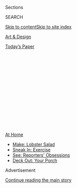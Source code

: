 <div id="app">

<div>

<div>

<div>

<div class="NYTAppHideMasthead css-1q2w90k e1suatyy0">

<div class="section css-ui9rw0 e1suatyy2">

<div class="css-eph4ug er09x8g0">

<div class="css-6n7j50">

</div>

<span class="css-1dv1kvn">Sections</span>

<div class="css-10488qs">

<span class="css-1dv1kvn">SEARCH</span>

</div>

[Skip to content](#site-content)[Skip to site index](#site-index)

</div>

<div id="masthead-section-label" class="css-1wr3we4 eaxe0e00">

[Art &
Design](https://www.nytimes3xbfgragh.onion/section/arts/design)

</div>

<div class="css-10698na e1huz5gh0">

</div>

</div>

<div id="masthead-bar-one" class="section hasLinks css-15hmgas e1csuq9d3">

<div class="css-uqyvli e1csuq9d0">

</div>

<div class="css-1uqjmks e1csuq9d1">

</div>

<div class="css-9e9ivx">

[](https://myaccount.nytimes3xbfgragh.onion/auth/login?response_type=cookie&client_id=vi)

</div>

<div class="css-1bvtpon e1csuq9d2">

[Today’s
Paper](https://www.nytimes3xbfgragh.onion/section/todayspaper)

</div>

</div>

</div>

</div>

<div data-aria-hidden="false">

<div id="site-content" data-role="main">

<div>

<div class="css-1aor85t" style="opacity:0.000000001;z-index:-1;visibility:hidden">

<div class="css-1hqnpie">

<div class="css-epjblv">

<span class="css-17xtcya">[Art &
Design](/section/arts/design)</span><span class="css-x15j1o">|</span><span class="css-fwqvlz">Five
Art Accounts to Follow on Instagram
Now</span>

</div>

<div class="css-k008qs">

<div class="css-1iwv8en">

<span class="css-18z7m18"></span>

<div>

</div>

</div>

<span class="css-1n6z4y">https://nyti.ms/2FjMyp9</span>

<div class="css-1705lsu">

<div class="css-4xjgmj">

<div class="css-4skfbu" data-role="toolbar" data-aria-label="Social Media Share buttons, Save button, and Comments Panel with current comment count" data-testid="share-tools">

  - 
  - 
  - 
  - 
    
    <div class="css-6n7j50">
    
    </div>

  - 
  - 

</div>

</div>

</div>

</div>

</div>

</div>

<div class="css-13pd83m">

<div id="NYT_TOP_BANNER_REGION">

<div>

<div id="maps-athome-menu" class="section css-l08pwh interactive-content interactive-size-medium">

<div class="css-17ih8de interactive-body">

<div class="at-home-nav__innerContainer">

<div class="at-home-nav__title">

[At
Home](https://www.nytimes3xbfgragh.onion/spotlight/at-home?action=click&pgtype=Article&state=default&region=TOP_BANNER&context=at_home_menu)

</div>

  - [Make: Lobster
    Salad](https://www.nytimes3xbfgragh.onion/2020/08/14/dining/lobster-salad-recipe.html?action=click&pgtype=Article&state=default&region=TOP_BANNER&context=at_home_menu)
  - [Sneak In:
    Exercise](https://www.nytimes3xbfgragh.onion/2020/08/15/at-home/coronavirus-at-home-quick-exercises.html?action=click&pgtype=Article&state=default&region=TOP_BANNER&context=at_home_menu)
  - [See: Reporters'
    Obsessions](https://www.nytimes3xbfgragh.onion/interactive/2020/at-home/even-more-reporters-editors-diaries-lists-recommendations.html?action=click&pgtype=Article&state=default&region=TOP_BANNER&context=at_home_menu)
  - [Deck Out: Your
    Porch](https://www.nytimes3xbfgragh.onion/2020/08/15/at-home/coronavirus-fall-patio-furniture.html?action=click&pgtype=Article&state=default&region=TOP_BANNER&context=at_home_menu)

</div>

</div>

</div>

</div>

</div>

</div>

<div id="top-wrapper" class="css-1sy8kpn">

<div id="top-slug" class="css-l9onyx">

Advertisement

</div>

[Continue reading the main
story](#after-top)

<div class="ad top-wrapper" style="text-align:center;height:100%;display:block;min-height:250px">

<div id="top" class="place-ad" data-position="top" data-size-key="top">

</div>

</div>

<div id="after-top">

</div>

</div>

<div>

<div id="sponsor-wrapper" class="css-1hyfx7x">

<div id="sponsor-slug" class="css-19vbshk">

Supported by

</div>

[Continue reading the main
story](#after-sponsor)

<div id="sponsor" class="ad sponsor-wrapper" style="text-align:center;height:100%;display:block">

</div>

<div id="after-sponsor">

</div>

</div>

<div class="css-186x18t">

</div>

<div class="css-1vkm6nb ehdk2mb0">

# Five Art Accounts to Follow on Instagram Now

</div>

Our critic looks in on a photographer in Los Angeles, a museum in Cape
Town, fierce young critics in London and culture workers who are out
there fighting for beauty and justice.

<div class="css-79elbk" data-testid="photoviewer-wrapper">

<div class="css-z3e15g" data-testid="photoviewer-wrapper-hidden">

</div>

<div class="css-1a48zt4 ehw59r15" data-testid="photoviewer-children">

![<span class="css-16f3y1r e13ogyst0" data-aria-hidden="true">Maïmouna
Guerresi’s “Blue Trampoline,” from 2016. The Italian-born sculptor and
photographer, long based in Dakar, Senegal, was recently featured in
Diptyk, a Moroccan magazine that covers contemporary art from Africa and
the Mediterranean
world.</span><span class="css-cnj6d5 e1z0qqy90" itemprop="copyrightHolder"><span class="css-1ly73wi e1tej78p0">Credit...</span><span><span>Maïmouna
Guerresi and Mariane Ibrahim
Gallery</span></span></span>](https://static01.graylady3jvrrxbe.onion/images/2020/08/14/arts/13instagram-art-main/merlin_175576860_fe2e96fa-9ebc-4429-ac5f-aa8bdf7ef5e3-articleLarge.jpg?quality=75&auto=webp&disable=upscale)

</div>

</div>

<div class="css-18e8msd">

<div class="css-vp77d3 epjyd6m0">

<div class="css-1baulvz">

By <span class="css-1baulvz last-byline" itemprop="name">Siddhartha
Mitter</span>

</div>

</div>

  - Aug. 12,
    2020

  - 
    
    <div class="css-4xjgmj">
    
    <div class="css-d8bdto" data-role="toolbar" data-aria-label="Social Media Share buttons, Save button, and Comments Panel with current comment count" data-testid="share-tools">
    
      - 
      - 
      - 
      - 
        
        <div class="css-6n7j50">
        
        </div>
    
      - 
      - 
    
    </div>
    
    </div>

</div>

</div>

<div class="section meteredContent css-1r7ky0e" name="articleBody" itemprop="articleBody">

<div class="css-1fanzo5 StoryBodyCompanionColumn">

<div class="css-53u6y8">

It’s August; an attempt at a fall culture season beckons, somehow, but a
sense of great fragmentation persists. On Instagram I see artists and
culture workers in Europe behaving more or less normally for the season
— that is to say, on vacation. Elsewhere, new horrors have taken over
— as in Beirut, where in the wake of a cataclysmic warehouse
explosion, artists are sifting through the rubble of devastated
gathering spaces and galleries.

And then there’s the United States, where symptoms of collapse are all
over the culture, and maybe also, hopefully, some signs that we can
build a society with more mutual care once we emerge. It’s hard to avoid
[doomscrolling](https://www.nytimes3xbfgragh.onion/2020/07/16/technology/coronavirus-doomscrolling.html).
Yet amid the algorithm’s torrential spew, beauty still insists on
breaking out — in images and insights that honor our communities as we
all try to push through, and ones that remind us of other places and
possibilities.

## Kwasi Boyd-Bouldin  
[@\_kwasi\_b](https://www.instagram.com/_kwasi_b/) and [@thepublicwork](https://www.instagram.com/thepublicwork/)

</div>

</div>

<div class="css-yp7nq2 eyr2lxc0">

> 

</div>

<div class="css-1fanzo5 StoryBodyCompanionColumn">

<div class="css-53u6y8">

The Los Angeles photographer [Kwasi
Boyd-Bouldin](http://www.kwasiboydbouldin.com/) interprets his city
through the broad streetscapes and utilitarian low-rise architecture in
which the working-class and immigrant people who keep the place
functioning proceed through the day. It’s a local’s look, keen to the
poetry of auto-body shops and money-transfer agencies, to signs that
hang askew and beat-up vehicles and always the sharp, unyielding
sunlight. Before the coronavirus crisis, Mr. Boyd-Bouldin was not
photographing people directly as much as seeking their traces, like an
archaeologist, in his stark cityscapes. But on the second account he has
put up this year, @thepublicwork, you’ll see people — his kind of
Angelenos, those just getting by — as they navigate their ordinary
chores in this terrain. These “snapshots from the lost world,” as he
calls them in one brief essay, are reminders of community. “Our casual
interactions with one another were a reflection of the human condition
in its purest form,” he
[writes](http://thepublicwork.com/2020/07/recent-nostalgia/). “It’s one
of the most valuable aspects of daily life taken from us by this
pandemic.”

</div>

</div>

<div class="css-1fanzo5 StoryBodyCompanionColumn">

<div class="css-53u6y8">

## Community Access Art Collective  
[@artcollectivenyc](https://www.instagram.com/artcollectivenyc/)

</div>

</div>

<div class="css-cfo9c3">

</div>

<div class="css-1fanzo5 StoryBodyCompanionColumn">

<div class="css-53u6y8">

Some 40 artists in multiple mediums make up the [Art
Collective](https://communityaccessart.org/) at Community Access, an
organization in New York that provides housing and support services for
people living with mental health conditions. Some are highly trained
working artists with decades of material; others have found in the
studio a fresh, vital outlet. The work can be stunning, like a recent
[collage by Zeus Hope](https://www.instagram.com/p/CCZJVdJFdM1/)
incorporating vintage newspaper with a jazz solo’s serrated energy, or
the paintings of John Smith themed on the New York City subway. The
pandemic has meant restrictions on studio work for a group that, in the
last year, has been increasingly visible with exhibitions, both physical
and online; fortunately, its Instagram feed continues to share not only
the art (and links to an online gallery for pieces that are for sale)
but also glimpses of this dynamic crew’s productive life and rich
individual stories.

## The White Pube  
[@thewhitepube](https://www.instagram.com/thewhitepube/)

</div>

</div>

<div class="css-cfo9c3">

</div>

<div class="css-1fanzo5 StoryBodyCompanionColumn">

<div class="css-53u6y8">

When Zarina Muhammad and Gabrielle de la Puente started [The White
Pube](https://www.thewhitepube.co.uk/), their caustic but dead-serious
criticism platform, they were students at Central Saint Martins, the art
school in London, who had come face to face with the art world’s
political and institutional biases. Five years later, the duo, based in
Liverpool and London, have grown a big following without sacrificing
their rollicking, text-messagey style, nor their rigor and curiosity.
This is accountability work, often lambasting major British museums and
celebrity artists, but fundamentally constructive, with care for
community arts organizations and underrepresented voices. The pair, and
occasional co-conspirators, have a rich archive of criticism on their
website, but their Instagram feed is a great point of contact. Britain
is their main arena, but their perspective travels nicely.

</div>

</div>

<div class="css-1fanzo5 StoryBodyCompanionColumn">

<div class="css-53u6y8">

## Diptyk Magazine  
[@diptykmagazine](https://www.instagram.com/diptykmagazine/)

</div>

</div>

<div class="css-cfo9c3">

</div>

<div class="css-1fanzo5 StoryBodyCompanionColumn">

<div class="css-53u6y8">

Based in Casablanca, Morocco, the bimonthly
[Diptyk](https://www.diptykmag.com/) is a rare bird in today’s media
landscape: a high-quality art magazine from the global South that has
managed to go the distance since it began in 2009. The perspective is
both Moroccan and cosmopolitan, covering artists and events across
Africa and the Mediterranean basin. What I appreciate about regional
publications like this one is the way they reorient my perspective,
shifting the center away from the usual hubs of global art and finance.
Diptyk is published in French, and you won’t find it on American
newsstands, but its Instagram feed is a rich resource for art discovery,
elegantly selected with lots of links to explore.

## Zeitz Museum of Contemporary Art Africa  
[@zeitzmocaa](https://www.instagram.com/zeitzmocaa/)

</div>

</div>

<div class="css-cfo9c3">

</div>

<div class="css-1fanzo5 StoryBodyCompanionColumn">

<div class="css-53u6y8">

The [Zeitz MOCAA](https://zeitzmocaa.museum/), in Cape Town, opened in
2017 in a spectacular converted granary, with the aim to become Africa’s
top contemporary-art venue. After wobbly beginnings, a leadership
overhaul brought in the star Cameroonian curator [Koyo
Kouoh](https://www.instagram.com/madamekoyo/) to run the place, and with
her, sharper programming and fresh energy. The coronavirus has hit South
Africa hard, shutting museums indefinitely, but Zeitz MOCAA has been
busy online, offering digital panels, children’s activities and even
dance parties. And Ms. Kouoh and her team are keeping the intellectual
flame burning with an excellent series of Instagram Live interviews with
fellow curators from across Africa as well as with artists like Wangechi
Mutu, archived on the museum’s
[YouTube](https://www.youtube.com/channel/UCDJltdsHMhBhgl_y6MMEcyQ/videos)
channel.

</div>

</div>

<div>

</div>

</div>

<div>

</div>

<div>

</div>

<div>

</div>

<div>

<div id="bottom-wrapper" class="css-1ede5it">

<div id="bottom-slug" class="css-l9onyx">

Advertisement

</div>

[Continue reading the main
story](#after-bottom)

<div id="bottom" class="ad bottom-wrapper" style="text-align:center;height:100%;display:block;min-height:90px">

</div>

<div id="after-bottom">

</div>

</div>

</div>

</div>

</div>

## Site Index

<div>

</div>

## Site Information Navigation

  - [© <span>2020</span> <span>The New York Times
    Company</span>](https://help.nytimes3xbfgragh.onion/hc/en-us/articles/115014792127-Copyright-notice)

<!-- end list -->

  - [NYTCo](https://www.nytco.com/)
  - [Contact
    Us](https://help.nytimes3xbfgragh.onion/hc/en-us/articles/115015385887-Contact-Us)
  - [Work with us](https://www.nytco.com/careers/)
  - [Advertise](https://nytmediakit.com/)
  - [T Brand Studio](http://www.tbrandstudio.com/)
  - [Your Ad
    Choices](https://www.nytimes3xbfgragh.onion/privacy/cookie-policy#how-do-i-manage-trackers)
  - [Privacy](https://www.nytimes3xbfgragh.onion/privacy)
  - [Terms of
    Service](https://help.nytimes3xbfgragh.onion/hc/en-us/articles/115014893428-Terms-of-service)
  - [Terms of
    Sale](https://help.nytimes3xbfgragh.onion/hc/en-us/articles/115014893968-Terms-of-sale)
  - [Site
    Map](https://spiderbites.nytimes3xbfgragh.onion)
  - [Help](https://help.nytimes3xbfgragh.onion/hc/en-us)
  - [Subscriptions](https://www.nytimes3xbfgragh.onion/subscription?campaignId=37WXW)

</div>

</div>

</div>

</div>
